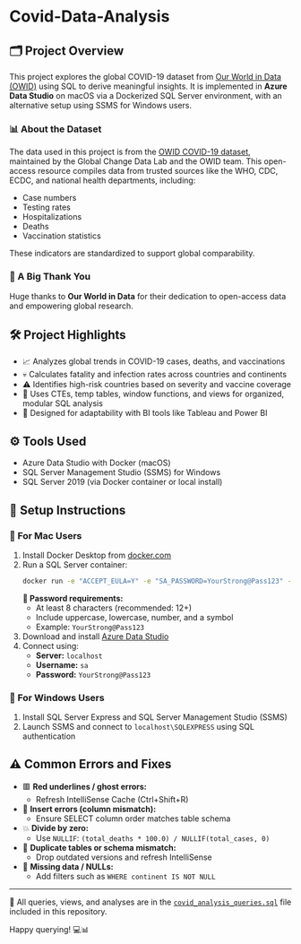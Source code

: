 # Covid-Data-Analysis

## 🗂️ Project Overview

This project explores the global COVID-19 dataset from [Our World in Data (OWID)](https://docs.owid.io/projects/covid/en/latest/dataset.html) using SQL to derive meaningful insights. It is implemented in **Azure Data Studio** on macOS via a Dockerized SQL Server environment, with an alternative setup using SSMS for Windows users.

### 📊 About the Dataset
The data used in this project is from the [OWID COVID-19 dataset](https://docs.owid.io/projects/covid/en/latest/dataset.html), maintained by the Global Change Data Lab and the OWID team. This open-access resource compiles data from trusted sources like the WHO, CDC, ECDC, and national health departments, including:
- Case numbers
- Testing rates
- Hospitalizations
- Deaths
- Vaccination statistics

These indicators are standardized to support global comparability.

### 🙏 A Big Thank You
Huge thanks to **Our World in Data** for their dedication to open-access data and empowering global research.

## 🛠️ Project Highlights
- 📈 Analyzes global trends in COVID-19 cases, deaths, and vaccinations
- 💀 Calculates fatality and infection rates across countries and continents
- ⚠️ Identifies high-risk countries based on severity and vaccine coverage
- 🧱 Uses CTEs, temp tables, window functions, and views for organized, modular SQL analysis
- 🧩 Designed for adaptability with BI tools like Tableau and Power BI

## ⚙️ Tools Used
- Azure Data Studio with Docker (macOS)
- SQL Server Management Studio (SSMS) for Windows
- SQL Server 2019 (via Docker container or local install)

## 🔧 Setup Instructions

### 📌 For Mac Users
1. Install Docker Desktop from [docker.com](https://www.docker.com/products/docker-desktop)
2. Run a SQL Server container:
   ```bash
   docker run -e "ACCEPT_EULA=Y" -e "SA_PASSWORD=YourStrong@Pass123" -p 1433:1433 --name sql_server_container -d mcr.microsoft.com/mssql/server:2019-latest
   ```
   **🔐 Password requirements:**
   - At least 8 characters (recommended: 12+)
   - Include uppercase, lowercase, number, and a symbol
   - Example: `YourStrong@Pass123`
3. Download and install [Azure Data Studio](https://learn.microsoft.com/en-us/sql/azure-data-studio/download-azure-data-studio)
4. Connect using:
   - **Server:** `localhost`
   - **Username:** `sa`
   - **Password:** `YourStrong@Pass123`

### 📌 For Windows Users
1. Install SQL Server Express and SQL Server Management Studio (SSMS)
2. Launch SSMS and connect to `localhost\SQLEXPRESS` using SQL authentication

## ⚠️ Common Errors and Fixes
- 🟥 **Red underlines / ghost errors:**
  - Refresh IntelliSense Cache (Ctrl+Shift+R)
- 🛑 **Insert errors (column mismatch):**
  - Ensure SELECT column order matches table schema
- 💥 **Divide by zero:**
  - Use `NULLIF`: `(total_deaths * 100.0) / NULLIF(total_cases, 0)`
- 🔁 **Duplicate tables or schema mismatch:**
  - Drop outdated versions and refresh IntelliSense
- 🧠 **Missing data / NULLs:**
  - Add filters such as `WHERE continent IS NOT NULL`

---

🔎 All queries, views, and analyses are in the [`covid_analysis_queries.sql`](./covid_analysis_queries.sql) file included in this repository.

Happy querying! 💻📊
